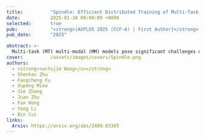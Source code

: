 ```yaml
---
title:          "Spindle: Efficient Distributed Training of Multi-Task Large Models via Wavefront Scheduling"
date:           2025-01-30 00:00:00 +0800
selected:       true
pub:            "<strong>[ASPLOS 2025 (CCF-A) | First Author]</strong> ACM International Conference on Architectural Support for Programming Languages and Operating Systems"
pub_date:       "2025"

abstract: >-
  Multi-task (MT) multi-modal (MM) models pose significant challenges due to the sophisticated model architecture and the heterogeneous workloads of different ML tasks and data modalities. We propose Spindle, a new training system tailored for resource-efficient and high-performance training of MT MM models via wavefront scheduling. The key idea of Spindle is to decompose the MT MM model execution into waves and address the joint optimization problem sequentially, including both heterogeneity-aware workload parallelization and dependency-driven execution scheduling.
cover:          /assets/images/covers/Spindle.png
authors:
  - <strong><u>Yujie Wang</u></strong>
  - Shenhan Zhu
  - Fangcheng Fu
  - Xupeng Miao
  - Jie Zhang
  - Juan Zhu
  - Fan Hong
  - Yong Li
  - Bin Cui
links:
  Arxiv: https://arxiv.org/abs/2409.03365
---
```

